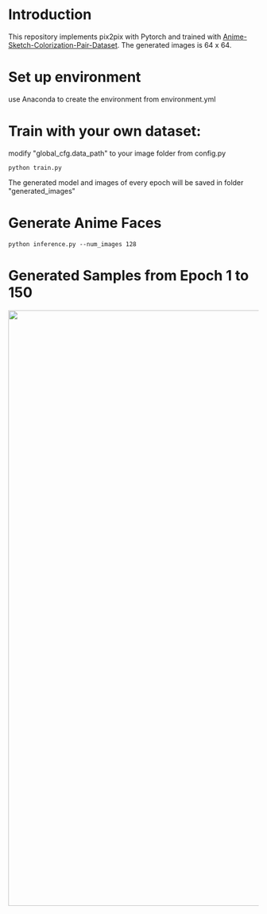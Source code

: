 # Introduction
This repository implements pix2pix with Pytorch and trained with [Anime-Sketch-Colorization-Pair-Dataset](https://www.kaggle.com/ktaebum/anime-sketch-colorization-pair).
The generated images is 64 x 64.

# Set up environment
use Anaconda to create the environment from environment.yml

# Train with your own dataset:
modify "global_cfg.data_path" to your image folder from config.py
```
python train.py
```
The generated model and images of every epoch will be saved in folder "generated_images"
# Generate Anime Faces
```
python inference.py --num_images 128
```
# Generated Samples from Epoch 1 to 150
<img src="demo.gif?raw=true" width="1200px">
